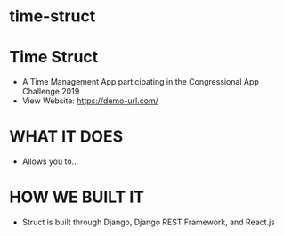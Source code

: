 # time-struct

# Time Struct
* A Time Management App participating in the Congressional App Challenge 2019
* View Website: https://demo-url.com/

# WHAT IT DOES
* Allows you to...

# HOW WE BUILT IT
* Struct is built through Django, Django REST Framework, and React.js
